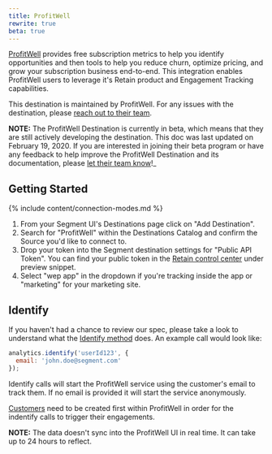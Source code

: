 ```yaml
---
title: ProfitWell
rewrite: true
beta: true
---
```


[ProfitWell](https://www.profitwell.com) provides free subscription metrics to help you identify opportunities and then tools to help you reduce churn, optimize pricing, and grow your subscription business end-to-end. This integration enables ProfitWell users to leverage it's Retain product and Engagement Tracking capabilities.

This destination is maintained by ProfitWell. For any issues with the destination, please [reach out to their team](mailto:product@profitwell.com).

**NOTE:** The ProfitWell Destination is currently in beta, which means that they are still actively developing the destination. This doc was last updated on February 19, 2020. If you are interested in joining their beta program or have any feedback to help improve the ProfitWell Destination and its documentation, please [let  their team know](mailto:product@profitwell.com)!_

## Getting Started

{% include content/connection-modes.md %}

1. From your Segment UI's Destinations page click on "Add Destination".
2. Search for "ProfitWell" within the Destinations Catalog and confirm the Source you'd like to connect to.
3. Drop your token into the Segment destination settings for "Public API Token".
You can find your public token in the [Retain control center](https://www2.profitwell.com/app/engagement) under preview snippet.
4. Select "wep app" in the dropdown if you're tracking inside the app or "marketing" for your marketing site.

## Identify

If you haven't had a chance to review our spec, please take a look to understand what the [Identify method](https://segment.com/docs/spec/identify/) does. An example call would look like:

```javascript
analytics.identify('userId123', {
  email: 'john.doe@segment.com'
});
```

Identify calls will start the ProfitWell service using the customer's email to track them. If no email is provided it will start the service anonymously.

[Customers](https://www2.profitwell.com/app/customers) need to be created first within ProfitWell in order for the indentify calls to trigger their engagements.

**NOTE:** The data doesn't sync into the ProfitWell UI in real time. It can take up to 24 hours to reflect.